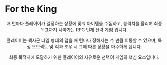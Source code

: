 # For the King

<div align = "center">
매 턴마다 플레이어가 결정하는 상황에 맞춰 아이템을 수집하고, 능력치를 올리며 최종 목표까지 나아가는 RPG 턴제 전략 게임 입니다.
  
플레이어는 헥사곤 타일 형태의 맵을 매 턴마다 정해지는 수 만큼 이동할 수 있으며, 특정 오브젝트 및 적과 조우 시 그에 따른 상황을 마주하게 됩니다.
  
최종 목적지에 도달하기 위한 플레이어의 자유로운 선택이 게임의 핵심 요소입니다.
</div>
